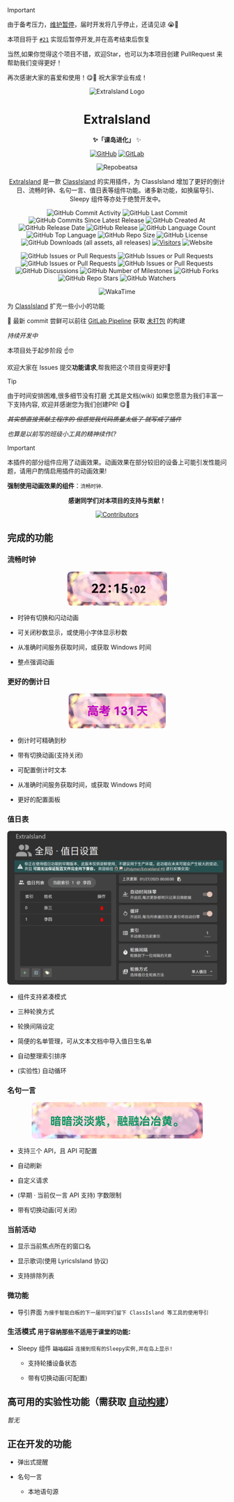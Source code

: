 <!--markdownlint-disable MD033 MD036-->

> [!IMPORTANT]
>
> 由于备考压力，[维护暂停](https://lipoly.ink/2024/announcement/)，届时开发将几乎停止，还请见谅 😭🙏
> 
> 本项目将于 [`#21`](https://github.com/LiPolymer/ExtraIsland/issues/21) 实现后暂停开发,并在高考结束后恢复
>
> 当然,如果你觉得这个项目不错，欢迎Star，也可以为本项目创建 PullRequest 来帮助我们变得更好！
> 
> 再次感谢大家的喜爱和使用！😋🙏 祝大家学业有成！

<div align="center">

<img src="https://docs.lipoly.ink/ExtraIsland/images/extraIslandFull.svg" alt="ExtraIsland Logo" style="height: 100px;">

# ExtraIsland

**✨「课岛进化」** ✨

[![GitHub](https://img.shields.io/badge/GitHub-%23121011.svg?logo=github&logoColor=white)](https://github.com/LiPolymer/ExtraIsland)
[![GitLab](https://img.shields.io/badge/GitLab-FC6D26?logo=gitlab&logoColor=fff)](https://gitlab.com/LiPolymer/ExtraIsland)

![Repobeatsa](https://repobeats.axiom.co/api/embed/1f18128f350eea1c2612fe115498942e5c4fefff.svg "Repobeats Analytics Image")

[ExtraIsland](https://docs.lipoly.ink/ExtraIsland) 是一款 [ClassIsland](https://classisland.tech/) 的实用插件，为 ClassIsland 增加了更好的倒计日、流畅时钟、名句一言、值日表等组件功能。诸多新功能，如换届导引、Sleepy 组件等亦处于绝赞开发中。

![GitHub Commit Activity](https://img.shields.io/github/commit-activity/t/LiPolymer/ExtraIsland)
![GitHub Last Commit](https://img.shields.io/github/last-commit/LiPolymer/ExtraIsland)
![GitHub Commits Since Latest Release](https://img.shields.io/github/commits-since/LiPolymer/ExtraIsland/latest)
![GitHub Created At](https://img.shields.io/github/created-at/LiPolymer/ExtraIsland)
![GitHub Release Date](https://img.shields.io/github/release-date-pre/LiPolymer/ExtraIsland)
![GitHub Release](https://img.shields.io/github/v/release/LiPolymer/ExtraIsland?include_prereleases)
![GitHub Language Count](https://img.shields.io/github/languages/count/LiPolymer/ExtraIsland)
![GitHub Top Language](https://img.shields.io/github/languages/top/LiPolymer/ExtraIsland)
![GitHub Repo Size](https://img.shields.io/github/repo-size/LiPolymer/ExtraIsland)
![GitHub License](https://img.shields.io/github/license/LiPolymer/ExtraIsland)
![GitHub Downloads (all assets, all releases)](https://img.shields.io/github/downloads/LiPolymer/ExtraIsland/total)
[![Visitors](https://api.visitorbadge.io/api/visitors?path=https%3A%2F%2Fgithub.com%2FLiPolymer%2FExtraIsland&label=visits&countColor=%2337d67a&style=flat)](https://visitorbadge.io/status?path=https%3A%2F%2Fgithub.com%2FLiPolymer%2FExtraIsland)
![Website](https://img.shields.io/website?url=https%3A%2F%2Fdocs.lipoly.ink%2FExtraIsland)

![GitHub Issues or Pull Requests](https://img.shields.io/github/issues/LiPolymer/ExtraIsland)
![GitHub Issues or Pull Requests](https://img.shields.io/github/issues-closed/LiPolymer/ExtraIsland)
![GitHub Issues or Pull Requests](https://img.shields.io/github/issues-pr/LiPolymer/ExtraIsland)
![GitHub Issues or Pull Requests](https://img.shields.io/github/issues-pr-closed/LiPolymer/ExtraIsland)
![GitHub Discussions](https://img.shields.io/github/discussions/LiPolymer/ExtraIsland)
![GitHub Number of Milestones](https://img.shields.io/github/milestones/all/LiPolymer/ExtraIsland)
![GitHub Forks](https://img.shields.io/github/forks/LiPolymer/ExtraIsland)
![GitHub Repo Stars](https://img.shields.io/github/stars/LiPolymer/ExtraIsland)
![GitHub Watchers](https://img.shields.io/github/watchers/LiPolymer/ExtraIsland)

![WakaTime](https://wakatime.com/badge/user/0c9f5a71-56d1-4ba3-b95c-da9e563fa119/project/c6f9dda0-5282-4b6b-b0e1-4461c06a5b41.svg?style=flat)

</div>

为 [ClassIsland](https://classisland.tech/) 扩充一些小小的功能

🧐 最新 commit 尝鲜可以前往 [GitLab Pipeline](https://gitlab.com/LiPolymer/ExtraIsland/-/pipelines) 获取 [未打包](https://docs.classisland.tech/dev/plugins/publishing.html#%E6%89%93%E5%8C%85%E6%8F%92%E4%BB%B6) 的构建

_持续开发中_

本项目处于起步阶段 ☝🤓

欢迎大家在 Issues 提交**功能请求**,帮我把这个项目变得更好!🤗

> [!TIP]
>
> 由于时间安排困难,很多细节没有打磨
> 尤其是文档(wiki)
> 如果您愿意为我们丰富一下支持内容,
> 欢迎并感谢您为我们创建PR! 😋🙏

_~~其实想直接贡献主程序的 但感觉我代码质量太低了 就写成了插件~~_

_也算是以前写的班级小工具的精神续作(?_

> [!IMPORTANT]
>
> 本插件的部分组件应用了动画效果。动画效果在部分较旧的设备上可能引发性能问题，请用户酌情启用插件的动画效果!
>
> **强制使用动画效果的组件**：`流畅时钟`.
>

<div align="center">

**感谢同学们对本项目的支持与贡献！**

[![Contributors](https://contrib.nn.ci/api?repo=LiPolymer/ExtraIsland&repo=LiPolymer/SentenceSplicer)](https://github.com/LiPolymer/ExtraIsland/graphs/contributors)

</div>

## 完成的功能

### 流畅时钟

<div align="center">

![流畅时钟组件截图](./assets/README_screenshots/fluent_clock.png)

</div>

- 时钟有切换和闪动动画

- 可关闭秒数显示，或使用小字体显示秒数

- 从准确时间服务获取时间，或获取 Windows 时间

- 整点强调动画

### 更好的倒计日

<div align="center">

![更好的倒计日组件截图](./assets/README_screenshots/better_countdown.png)

</div>

- 倒计时可精确到秒

- 带有切换动画(支持关闭)

- 可配置倒计时文本

- 从准确时间服务获取时间，或获取 Windows 时间

- 更好的配置面板

### 值日表

<div align="center">

![值日表设置页面截图](./assets/README_screenshots/duty_student.png)

</div>

- 组件支持紧凑模式

- 三种轮换方式

- 轮换间隔设定

- 简便的名单管理，可从文本文档中导入值日生名单

- 自动整理索引排序

- (实验性) 自动循环

### 名句一言

<div align="center">

![名句一言组件截图](./assets/README_screenshots/hitokoto.png)

</div>

- 支持三个 API，且 API 可配置

- 自动刷新

- 自定义请求

- (早期 · 当前仅一言 API 支持) 字数限制

- 带有切换动画(可关闭)

### 当前活动

- 显示当前焦点所在的窗口名

- 显示歌词(使用 LyricsIsland 协议)

- 支持排除列表

### 微功能

  - 导引界面 `为接手智能白板的下一届同学们留下 ClassIsland 等工具的使用导引`

### 生活模式 `用于容纳那些不适用于课堂的功能`:

  - Sleepy 组件 ~~`随地视奸`~~ `连接到现有的Sleepy实例,并在岛上显示!`

    - 支持轮播设备状态
    
    - 带有切换动画(可配置)

## 高可用的实验性功能（需获取 [自动构建](https://gitlab.com/LiPolymer/ExtraIsland/-/pipelines)）

*暂无*



## 正在开发的功能

- 弹出式提醒

- 名句一言

  - 本地语句源
